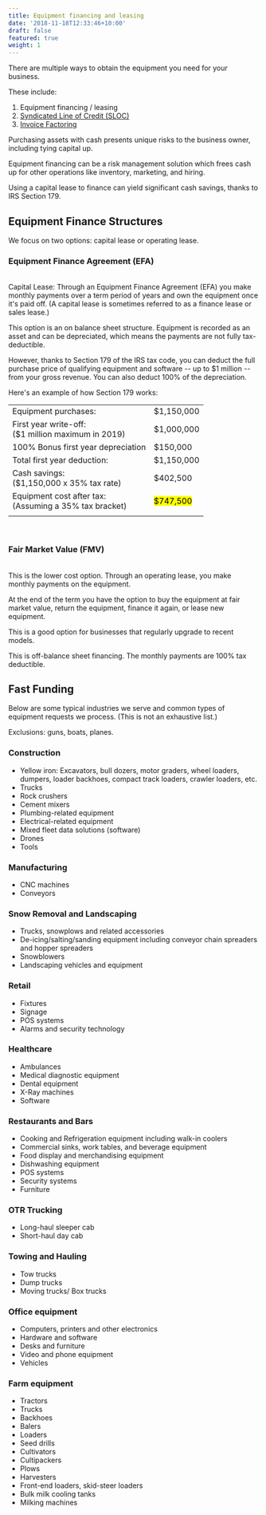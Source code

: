 ```yaml
---
title: Equipment financing and leasing
date: '2018-11-18T12:33:46+10:00'
draft: false
featured: true
weight: 1
---
```

There are multiple ways to obtain the equipment you need for your business.

These include:

1. Equipment financing / leasing
2. [Syndicated Line of Credit (SLOC)](/services/sloc)
3. [Invoice Factoring ](/services/invoice-factoring)

Purchasing assets with cash presents unique risks to the business owner, including tying capital up.

Equipment financing can be a risk management solution which frees cash up for other operations like inventory, marketing, and hiring. 

Using a capital lease to finance can yield significant cash savings, thanks to IRS Section 179. 

## Equipment Finance Structures

We focus on two options: capital lease or operating lease. 

### Equipment Finance Agreement (EFA)

<br/>Capital Lease: Through an Equipment Finance Agreement (EFA) you make monthly payments over a term period of years and own the equipment once it's paid off. (A capital lease is sometimes referred to as a finance lease or sales lease.) 

This option is an on balance sheet structure. Equipment is recorded as an asset and can be depreciated, which means the payments are not fully tax-deductible. 

However, thanks to Section 179 of the IRS tax code, you can deduct the full purchase price of qualifying equipment and software -- up to $1 million -- from your gross revenue. You can also deduct 100% of the depreciation. 

Here's an example of how Section 179 works:

<table>
  <tr>
    <td>Equipment purchases:</td>
    <td>$1,150,000</td>
  </tr>
  <tr>
    <td>First year write-off:<br>($1 million maximum in 2019)</td>
    <td>$1,000,000</td>
  </tr>
  <tr>
    <td>100% Bonus first year depreciation</td>
    <td>$150,000</td>
  </tr>
  <tr>
    <td>Total first year deduction:</td>
    <td>$1,150,000</td>
  </tr>
  <tr>
    <td>Cash savings: <br>($1,150,000 x 35% tax rate)<br></td>
    <td>$402,500</td>
  </tr>
  <tr>
    <td>Equipment cost after tax: <br>(Assuming a 35% tax bracket)</td>
    <td><mark>$747,500</mark></td>
  </tr>
  <tr>
    <td></td>
    <td></td>
  </tr>
</table><br/>

### Fair Market Value (FMV)

<br/>This is the lower cost option. Through an operating lease, you make monthly payments on the equipment. 

At the end of the term you have the option to buy the equipment at fair market value, return the equipment, finance it again, or lease new equipment.

This is a good option for businesses that regularly upgrade to recent models. 

This is off-balance sheet financing. The monthly payments are 100% tax deductible. 

## Fast Funding

Below are some typical industries we serve and common types of equipment requests we process. (This is not an exhaustive list.) 

Exclusions: guns, boats, planes.

### Construction

* Yellow iron: Excavators, bull dozers, motor graders, wheel loaders, dumpers, loader backhoes, compact track loaders, crawler loaders, etc.
* Trucks
* Rock crushers
* Cement mixers
* Plumbing-related equipment
* Electrical-related equipment 
* Mixed fleet data solutions (software)
* Drones
* Tools

### Manufacturing

* CNC machines
* Conveyors

### Snow Removal and Landscaping

* Trucks, snowplows and related accessories
* De-icing/salting/sanding equipment including conveyor chain spreaders and hopper spreaders
* Snowblowers
* Landscaping vehicles and equipment

### Retail

* Fixtures
* Signage
* POS systems
* Alarms and security technology

### Healthcare

* Ambulances
* Medical diagnostic equipment
* Dental equipment
* X-Ray machines
* Software

### Restaurants and Bars

* Cooking and Refrigeration equipment including walk-in coolers
* Commercial sinks, work tables, and beverage equipment
* Food display and merchandising equipment
* Dishwashing equipment
* POS systems
* Security systems
* Furniture

### OTR Trucking

* Long-haul sleeper cab
* Short-haul day cab

### Towing and Hauling

* Tow trucks
* Dump trucks
* Moving trucks/ Box trucks

### Office equipment

* Computers, printers and other electronics
* Hardware and software
* Desks and furniture
* Video and phone equipment
* Vehicles

### Farm equipment

* Tractors
* Trucks
* Backhoes
* Balers
* Loaders
* Seed drills
* Cultivators
* Cultipackers
* Plows
* Harvesters
* Front-end loaders, skid-steer loaders
* Bulk milk cooling tanks
* Milking machines
